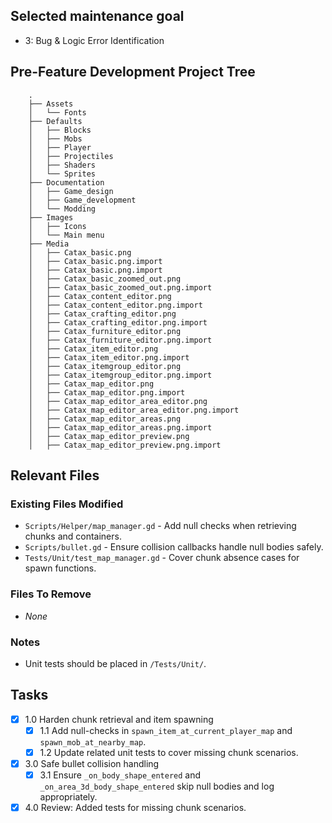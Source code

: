 ## Selected maintenance goal
- 3: Bug & Logic Error Identification

## Pre-Feature Development Project Tree
```
    .
    ├── Assets
    │   └── Fonts
    ├── Defaults
    │   ├── Blocks
    │   ├── Mobs
    │   ├── Player
    │   ├── Projectiles
    │   ├── Shaders
    │   └── Sprites
    ├── Documentation
    │   ├── Game_design
    │   ├── Game_development
    │   └── Modding
    ├── Images
    │   ├── Icons
    │   └── Main menu
    ├── Media
    │   ├── Catax_basic.png
    │   ├── Catax_basic.png.import
    │   ├── Catax_basic.png.import
    │   ├── Catax_basic_zoomed_out.png
    │   ├── Catax_basic_zoomed_out.png.import
    │   ├── Catax_content_editor.png
    │   ├── Catax_content_editor.png.import
    │   ├── Catax_crafting_editor.png
    │   ├── Catax_crafting_editor.png.import
    │   ├── Catax_furniture_editor.png
    │   ├── Catax_furniture_editor.png.import
    │   ├── Catax_item_editor.png
    │   ├── Catax_item_editor.png.import
    │   ├── Catax_itemgroup_editor.png
    │   ├── Catax_itemgroup_editor.png.import
    │   ├── Catax_map_editor.png
    │   ├── Catax_map_editor.png.import
    │   ├── Catax_map_editor_area_editor.png
    │   ├── Catax_map_editor_area_editor.png.import
    │   ├── Catax_map_editor_areas.png
    │   ├── Catax_map_editor_areas.png.import
    │   ├── Catax_map_editor_preview.png
    │   ├── Catax_map_editor_preview.png.import
```

## Relevant Files
### Existing Files Modified
- `Scripts/Helper/map_manager.gd` - Add null checks when retrieving chunks and containers.
- `Scripts/bullet.gd` - Ensure collision callbacks handle null bodies safely.
- `Tests/Unit/test_map_manager.gd` - Cover chunk absence cases for spawn functions.

### Files To Remove
- _None_

### Notes
- Unit tests should be placed in `/Tests/Unit/`.

## Tasks
- [x] 1.0 Harden chunk retrieval and item spawning
  - [x] 1.1 Add null-checks in `spawn_item_at_current_player_map` and `spawn_mob_at_nearby_map`.
  - [x] 1.2 Update related unit tests to cover missing chunk scenarios.
- [x] 3.0 Safe bullet collision handling
  - [x] 3.1 Ensure `_on_body_shape_entered` and `_on_area_3d_body_shape_entered` skip null bodies and log appropriately.
- [x] 4.0 Review: Added tests for missing chunk scenarios.
